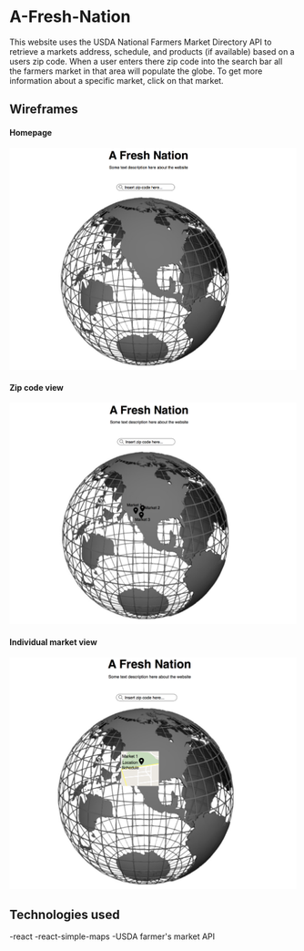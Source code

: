 # A-Fresh-Nation

This website uses the USDA National Farmers Market Directory API to retrieve a markets address, schedule, and products (if available) based on a users zip code. When a user enters there zip code into the search bar all the farmers market in that area will populate the globe. To get more information about a specific market, click on that market.

## Wireframes

#### Homepage
![](Wireframes/a-fresh-nation-homepage.png)

#### Zip code view
![](Wireframes/a-fresh-nation-all-markets.png)

#### Individual market view
![](Wireframes/a-fresh-nation-individual-markets.png)

## Technologies used
-react
-react-simple-maps
-USDA farmer's market API

